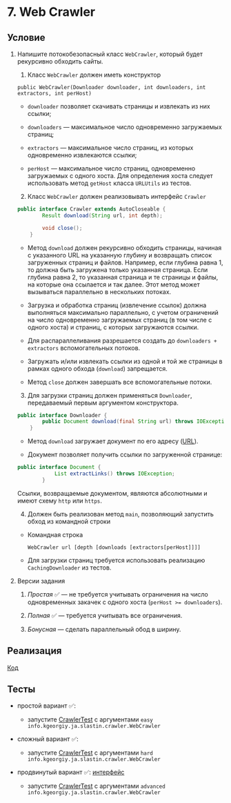 # 7. Web Crawler

## Условие

1. Напишите потокобезопасный класс `WebCrawler`, который будет рекурсивно обходить сайты.

    1. Класс `WebCrawler` должен иметь конструктор

   `public WebCrawler(Downloader downloader, int downloaders, int extractors, int perHost)`

    * `downloader` позволяет скачивать страницы и извлекать из них ссылки;

    * `downloaders` — максимальное число одновременно загружаемых страниц;

    * `extractors` — максимальное число страниц, из которых одновременно извлекаются ссылки;

    * `perHost` — максимальное число страниц, одновременно загружаемых c одного хоста. Для определения хоста следует использовать метод `getHost` класса `URLUtils` из тестов.

    2. Класс `WebCrawler` должен реализовывать интерфейс `Crawler`

    ```java
    public interface Crawler extends AutoCloseable {
            Result download(String url, int depth);

            void close();
        }
    ```                     

    * Метод `download` должен рекурсивно обходить страницы, начиная с указанного URL на указанную глубину и возвращать список загруженных страниц и файлов. Например, если глубина равна 1, то должна быть загружена только указанная страница. Если глубина равна 2, то указанная страница и те страницы и файлы, на которые она ссылается и так далее. Этот метод может вызываться параллельно в нескольких потоках.

    * Загрузка и обработка страниц (извлечение ссылок) должна выполняться максимально параллельно, с учетом ограничений на число одновременно загружаемых страниц (в том числе с одного хоста) и страниц, с которых загружаются ссылки.

    * Для распараллеливания разрешается создать до `downloaders + extractors` вспомогательных потоков.

    * Загружать и/или извлекать ссылки из одной и той же страницы в рамках одного обхода (`download`) запрещается.

    * Метод `close` должен завершать все вспомогательные потоки.

    3. Для загрузки страниц должен применяться `Downloader`, передаваемый первым аргументом конструктора.

    ```java
    public interface Downloader {
            public Document download(final String url) throws IOException;
        }
    ```                           

    * Метод `download` загружает документ по его адресу ([URL](http://tools.ietf.org/html/rfc3986)).

    * Документ позволяет получить ссылки по загруженной странице:

    ```java
    public interface Document {
                List extractLinks() throws IOException;
            } 
    ```

   Ссылки, возвращаемые документом, являются абсолютными и имеют схему `http` или `https`.

    4. Должен быть реализован метод `main`, позволяющий запустить обход из командной строки

    * Командная строка

      `WebCrawler url [depth [downloads [extractors[perHost]]]]`


    * Для загрузки страниц требуется использовать реализацию `CachingDownloader` из тестов.

2. Версии задания

    1. _Простая_ ✅ — не требуется учитывать ограничения на число одновременных закачек с одного хоста (`perHost >= downloaders`).

    2. _Полная_ ✅ — требуется учитывать все ограничения.

    3. _Бонусная_ — сделать параллельный обод в ширину.

## Реализация

[Код](info.kgeorgiy.ja.slastin.crawler)

## Тесты

* простой вариант ✅:
    * запустите [CrawlerTest](test/CrawlerTest.java) с аргументами `easy info.kgeorgiy.ja.slastin.crawler.WebCrawler`

* сложный вариант ✅:
    * запустите [CrawlerTest](test/CrawlerTest.java) с аргументами `hard info.kgeorgiy.ja.slastin.crawler.WebCrawler`

* продвинутый вариант ✅: [интерфейс](modules/info.kgeorgiy.java.advanced.crawler/info/kgeorgiy/java/advanced/crawler/AdvancedCrawler.java)
    * запустите [CrawlerTest](test/CrawlerTest.java) с аргументами `advanced info.kgeorgiy.ja.slastin.crawler.WebCrawler`
